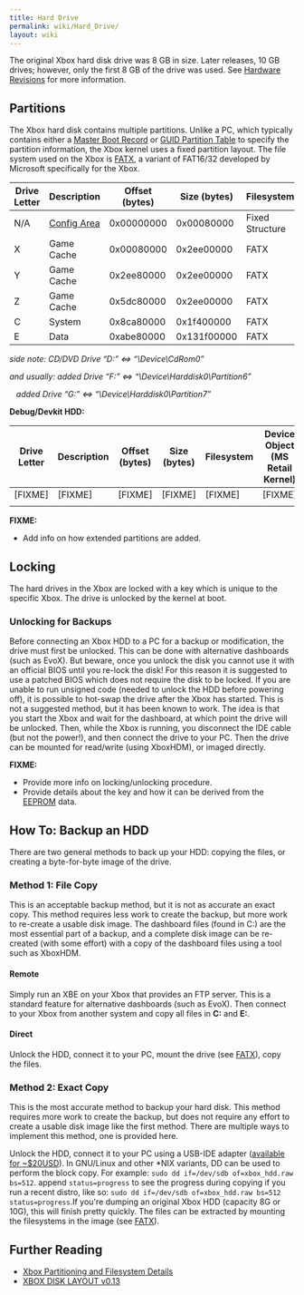 ```yaml
---
title: Hard Drive
permalink: wiki/Hard_Drive/
layout: wiki
---
```


The original Xbox hard disk drive was 8 GB in size. Later releases, 10
GB drives; however, only the first 8 GB of the drive was used. See
[Hardware Revisions](/wiki/Hardware_Revisions "wikilink") for more
information.

Partitions
----------

The Xbox hard disk contains multiple partitions. Unlike a PC, which
typically contains either a [Master Boot
Record](https://en.wikipedia.org/wiki/Master_boot_record) or [GUID
Partition Table](https://en.wikipedia.org/wiki/GUID_Partition_Table) to
specify the partition information, the Xbox kernel uses a fixed
partition layout. The file system used on the Xbox is
[FATX](/wiki/FATX "wikilink"), a variant of FAT16/32 developed by Microsoft
specifically for the Xbox.

| Drive Letter | Description                             | Offset (bytes) | Size (bytes) | Filesystem      | Device Object (MS Retail Kernel) |
|--------------|-----------------------------------------|----------------|--------------|-----------------|----------------------------------|
| N/A          | [Config Area](/wiki/Config_Sector "wikilink") | 0x00000000     | 0x00080000   | Fixed Structure | N/A                              |
| X            | Game Cache                              | 0x00080000     | 0x2ee00000   | FATX            | \\Device\\Harddisk0\\Partition3  |
| Y            | Game Cache                              | 0x2ee80000     | 0x2ee00000   | FATX            | \\Device\\Harddisk0\\Partition4  |
| Z            | Game Cache                              | 0x5dc80000     | 0x2ee00000   | FATX            | \\Device\\Harddisk0\\Partition5  |
| C            | System                                  | 0x8ca80000     | 0x1f400000   | FATX            | \\Device\\Harddisk0\\Partition2  |
| E            | Data                                    | 0xabe80000     | 0x131f00000  | FATX            | \\Device\\Harddisk0\\Partition1  |

  
  
*side note: CD/DVD Drive “D:” &lt;=&gt; “\\Device\\CdRom0”*

*and usually: added Drive “F:” &lt;=&gt;
“\\Device\\Harddisk0\\Partition6”*

  
  
   *added Drive “G:” &lt;=&gt; “\\Device\\Harddisk0\\Partition7”*

**Debug/Devkit HDD:**

| Drive Letter | Description | Offset (bytes) | Size (bytes) | Filesystem | Device Object (MS Retail Kernel) |
|--------------|-------------|----------------|--------------|------------|----------------------------------|
| \[FIXME\]    | \[FIXME\]   | \[FIXME\]      | \[FIXME\]    | \[FIXME\]  | \[FIXME\]                        |
||

**FIXME:**

-   Add info on how extended partitions are added.

Locking
-------

The hard drives in the Xbox are locked with a key which is unique to the
specific Xbox. The drive is unlocked by the kernel at boot.

### Unlocking for Backups

Before connecting an Xbox HDD to a PC for a backup or modification, the
drive must first be unlocked. This can be done with alternative
dashboards (such as EvoX). But beware, once you unlock the disk you
cannot use it with an official BIOS until you re-lock the disk! For this
reason it is suggested to use a patched BIOS which does not require the
disk to be locked. If you are unable to run unsigned code (needed to
unlock the HDD before powering off), it is possible to hot-swap the
drive after the Xbox has started. This is not a suggested method, but it
has been known to work. The idea is that you start the Xbox and wait for
the dashboard, at which point the drive will be unlocked. Then, while
the Xbox is running, you disconnect the IDE cable (but not the power!),
and then connect the drive to your PC. Then the drive can be mounted for
read/write (using XboxHDM), or imaged directly.

**FIXME:**

-   Provide more info on locking/unlocking procedure.
-   Provide details about the key and how it can be derived from the
    [EEPROM](/wiki/EEPROM "wikilink") data.

How To: Backup an HDD
---------------------

There are two general methods to back up your HDD: copying the files, or
creating a byte-for-byte image of the drive.

### Method 1: File Copy

This is an acceptable backup method, but it is not as accurate an exact
copy. This method requires less work to create the backup, but more work
to re-create a usable disk image. The dashboard files (found in C:) are
the most essential part of a backup, and a complete disk image can be
re-created (with some effort) with a copy of the dashboard files using a
tool such as XboxHDM.

#### Remote

Simply run an XBE on your Xbox that provides an FTP server. This is a
standard feature for alternative dashboards (such as EvoX). Then connect
to your Xbox from another system and copy all files in **C:** and
**E:**.

#### Direct

Unlock the HDD, connect it to your PC, mount the drive (see
[FATX](/wiki/FATX "wikilink")), copy the files.

### Method 2: Exact Copy

This is the most accurate method to backup your hard disk. This method
requires more work to create the backup, but does not require any effort
to create a usable disk image like the first method. There are multiple
ways to implement this method, one is provided here.

Unlock the HDD, connect it to your PC using a USB-IDE adapter
([available for
~$20USD](https://www.amazon.com/Sabrent-USB-DSC9-SATA-Drive-Converter/dp/B00DQJME7Y)).
In GNU/Linux and other \*NIX variants, DD can be used to perform the
block copy. For example: `sudo dd if=/dev/sdb of=xbox_hdd.raw bs=512`.
append `status=progress` to see the progress during copying if you run a
recent distro, like so:
`sudo dd if=/dev/sdb of=xbox_hdd.raw bs=512 status=progress`.If you're
dumping an original Xbox HDD (capacity 8G or 10G), this will finish
pretty quickly. The files can be extracted by mounting the filesystems
in the image (see [FATX](/wiki/FATX "wikilink")).

Further Reading
---------------

-   [Xbox Partitioning and Filesystem
    Details](http://hackipedia.org/Disk%20formats/Partition%20tables/X-Box/Xbox_Partitioning_and_Filesystem_Details.htm)
-   [XBOX DISK LAYOUT
    v0.13](https://web.archive.org/web/20020617181617/http://www.tardis.ed.ac.uk:80/~lucien/computing/projects/xbox/XBOX-disk-layout.htm)

